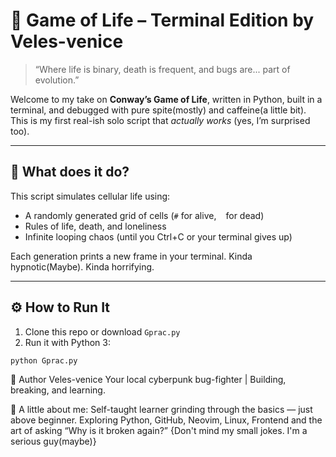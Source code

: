 # 🧬 Game of Life – Terminal Edition by Veles-venice

> “Where life is binary, death is frequent, and bugs are... part of evolution.”

Welcome to my take on **Conway’s Game of Life**, written in Python, built in a terminal, and debugged with pure spite(mostly) and caffeine(a little bit). This is my first real-ish solo script that *actually works* (yes, I’m surprised too).

---

## 🎯 What does it do?

This script simulates cellular life using:
- A randomly generated grid of cells (`#` for alive, ` ` for dead)
- Rules of life, death, and loneliness
- Infinite looping chaos (until you Ctrl+C or your terminal gives up)

Each generation prints a new frame in your terminal. Kinda hypnotic(Maybe). Kinda horrifying.

---

## ⚙️ How to Run It

1. Clone this repo or download `Gprac.py`
2. Run it with Python 3:
```bash
python Gprac.py

```

 
👤 Author
Veles-venice
Your local cyberpunk bug-fighter | Building, breaking, and learning.

🧢 A little about me:
Self-taught learner grinding through the basics — just above beginner.
Exploring Python, GitHub, Neovim, Linux, Frontend and the art of asking “Why is it broken again?”
{Don't mind my small jokes. I'm a serious guy(maybe)}


